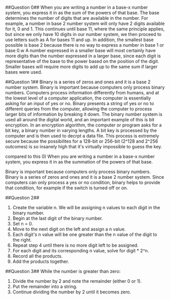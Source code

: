 ##Question 0##
When you are writing a number in a base-x number system, you express it in as the sum of the powers of that base. The base determines the number of digits that are available in the number. For example, a number in base 2 number system will only have 2 digits available for it, 0 and 1. This continues until base 11, where the same principle applies, but since we only have 10 digits in our number system, we then proceed to use letters such as A for bases 11 and up. In addition, the smallest base possible is base 2 because there is no way to express a number in base 1 or base 0.w A number expressed in a smaller base will most certainly have more digits than the number expressed in a larger base, since each digit is representative of the base to the power based on the position of the digit. Smaller bases will require more digits to add up to the same sum if larger bases were used. 

##Question 1##
Binary is a series of zeros and ones and it is a base 2 number system. Binary is important because computers only process binary numbers. Computers process information differently from humans, and at the lowest level of a computer application, the computer is essentially asking for an input of yes or no. Binary presents a string of yes or no to different queries from the computer, allowing the computer to process larger bits of information by breaking it down. The binary number system is used all around the digital world, and an important example of this is bit encryption. In an encryption algorithm, the computer or program asks for a bit key, a binary number in varying lengths. A bit key is processed by the computer and is then used to decrpt a data file. This process is extremely secure because the possibilites for a 128-bit or 256-bit (2^128 and 2^256 outcomes) is so insanely high that it's virtually impossible to guess the key.

compared to this 0) When you are writing a number in a base-x number system, you express it in as the summation of the powers of that base.

Binary is important because computers only process binary numbers. Binary is a series of zeros and ones and it is a base 2 number system. Since computers can only process a yes or no condition, binary helps to provide that condition, for example if the switch is turned off or on.

##Question 2##
1) Create the variable n. We will be assigning n values to each digit in the binary number.
2) Begin at the last digit of the binary number.
3) Set n = 0.
4) Move to the next digit on the left and assign a n value.
5) Each digit's n value will be one greater than the n value of the digit to the right.
6) Repeat step 4 until there is no more digit left to be assigned.
7) For each digit and its corresponding n value, solve for digit * 2^n.
8) Record all the products.
9) Add the products together.

##Question 3##
While the number is greater than zero:
1) Divide the number by 2 and note the remainder (either 0 or 1).
2) Put the remainder into a string.
3) Continue dividing the number by 2 until it becomes zero.
